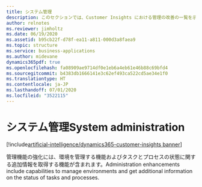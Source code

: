 ```yaml
---
title: システム管理
description: このセクションでは、Customer Insights における管理の改善の一覧を示します。
author: relnotes
ms.reviewer: jimholtz
ms.date: 06/19/2020
ms.assetid: b95cb22f-d78f-ea11-a811-000d3a8faea9
ms.topic: structure
ms.service: business-applications
ms.author: midevane
dynamics365pdf: true
ms.openlocfilehash: fa08909ae9714df0e1eb6a4eb61e46b88c69bfd4
ms.sourcegitcommit: b4383db1666141e3c62ef493ca522cd5ae34e1f0
ms.translationtype: HT
ms.contentlocale: ja-JP
ms.lasthandoff: 07/01/2020
ms.locfileid: "3522115"
---
```

# <a name="system-administration"></a><span data-ttu-id="5b4ec-103">システム管理</span><span class="sxs-lookup"><span data-stu-id="5b4ec-103">System administration</span></span>

[!include[artificial-intelligence/dynamics365-customer-insights banner](../includes/artificial-intelligence/dynamics365-customer-insights.md)]

<!--structure start-->
<span data-ttu-id="5b4ec-104">管理機能の強化には、環境を管理する機能およびタスクとプロセスの状態に関する追加情報を取得する機能が含まれます。</span><span class="sxs-lookup"><span data-stu-id="5b4ec-104">Administration enhancements include capabilities to manage environments and get additional information on the status of tasks and processes.</span></span>
<!--structure end-->



